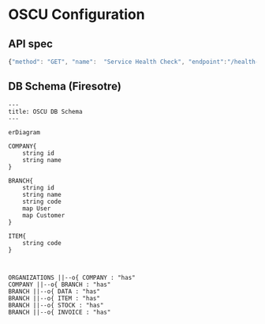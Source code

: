 # OSCU Configuration

## API spec

```js
{"method": "GET", "name":  "Service Health Check", "endpoint":"/health-check"}
```

## DB Schema (Firesotre)

```mermaid
---
title: OSCU DB Schema
---

erDiagram

COMPANY{
    string id
    string name
}

BRANCH{
    string id
    string name
    string code
    map User
    map Customer
}

ITEM{
    string code
}



ORGANIZATIONS ||--o{ COMPANY : "has"
COMPANY ||--o{ BRANCH : "has"
BRANCH ||--o{ DATA : "has"
BRANCH ||--o{ ITEM : "has"
BRANCH ||--o{ STOCK : "has"
BRANCH ||--o{ INVOICE : "has"

```
